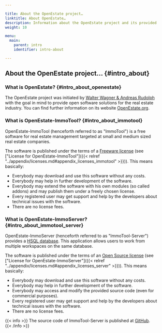 ```yaml
---

title: About the OpenEstate project…
linktitle: About OpenEstate…
description: Information about the OpenEstate project and its provided software…
weight: 10

menu:
  main:
    parent: intro
    identifier: intro-about

---
```


## About the OpenEstate project… {#intro_about}


### What is OpenEstate? {#intro_about_openestate}

The OpenEstate project was initiated by [Walter Wagner & Andreas Rudolph](https://openindex.de/) with the goal in mind to provide open software solutions for the real estate industry. You can find further information on its website [OpenEstate.org](https://openestate.org/). 


### What is OpenEstate-ImmoTool? {#intro_about_immotool}

OpenEstate-ImmoTool (henceforth referred to as "ImmoTool") is a free software for real estate management targeted at small and medium sized real estate companies. 

The software is published under the terms of a [Freeware license](https://en.wikipedia.org/wiki/Freeware) (see ["License for OpenEstate-ImmoTool"]({{< relref "../appendix/licenses.md#appendix_licenses_immotool" >}})). This means basically:

-   Everybody may download and use this software without any costs.
-   Everybody may help in further development of the software.
-   Everybody may extend the software with his own modules (so called addons) and may publish them under a freely chosen license.
-   Every registered user may get support and help by the developers about technical issues with the software.
-   There are no license fees.


### What is OpenEstate-ImmoServer? {#intro_about_immotool_server}

OpenEstate-ImmoServer (henceforth referred to as "ImmoTool-Server") provides a [HSQL database](http://hsqldb.org/). This application allows users to work from multiple workspaces on the same database. 

The software is published under the terms of an [Open Source license](https://en.wikipedia.org/wiki/Open-source_model) (see ["License for OpenEstate-ImmoServer"]({{< relref "../appendix/licenses.md#appendix_licenses_server" >}})). This means basically:

-   Everybody may download and use this software without any costs.
-   Everybody may help in further development of the software.
-   Everybody may access and modify the provided source code (even for commercial purposes).
-   Every registered user may get support and help by the developers about technical issues with the software.
-   There are no license fees.

{{< info >}}
The source code of ImmoTool-Server is published at [GitHub](https://github.com/OpenEstate/OpenEstate-Tool-Server/).
{{< /info >}}
